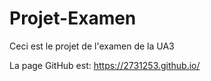 # Projet-Examen
Ceci est le projet de l'examen de la UA3

La page GitHub est: https://2731253.github.io/

